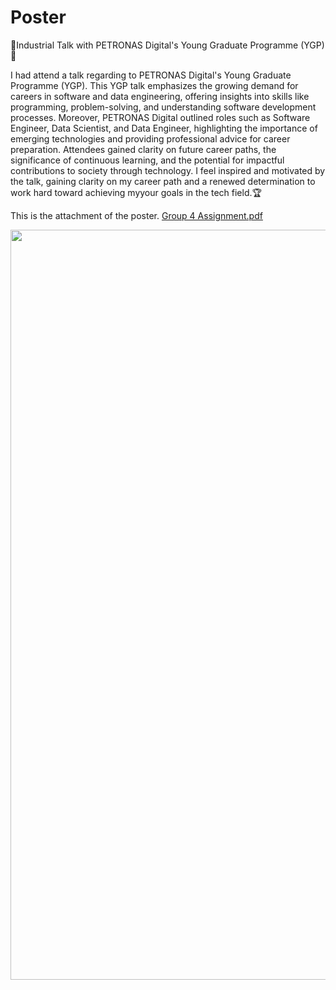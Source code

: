 # Poster
👾Industrial Talk with PETRONAS Digital's Young Graduate Programme (YGP)🤖

I had attend a talk regarding to PETRONAS Digital's Young Graduate Programme (YGP). This YGP talk emphasizes the growing demand for careers in software and data engineering, offering insights into skills like programming, problem-solving, and understanding software development processes.
Moreover, PETRONAS Digital outlined roles such as Software Engineer, Data Scientist, and Data Engineer, highlighting the importance of emerging technologies and providing professional advice for career preparation. 
Attendees gained clarity on future career paths, the significance of continuous learning, and the potential for impactful contributions to society through technology.
I feel inspired and motivated by the talk, gaining clarity on my career path and a renewed determination to work hard toward achieving myyour goals in the tech field.🏆

This is the attachment of the poster. [Group 4 Assignment.pdf](file:///C:/Users/thung/Downloads/Group%204%20Assignment%20poster.pdf)

<p align="center">
  <img src = "file:///C:/Users/thung/Downloads/Group%204%20Assignment%20poster.pdf" width="800" height="1200"/>
</p>
